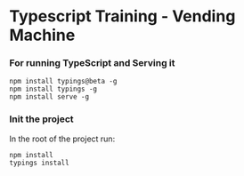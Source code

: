 # Typescript Training - Vending Machine
### For running TypeScript and Serving it
```
npm install typings@beta -g
npm install typings -g
npm install serve -g
```

### Init the project
In the root of the project run:
```
npm install
typings install
```
